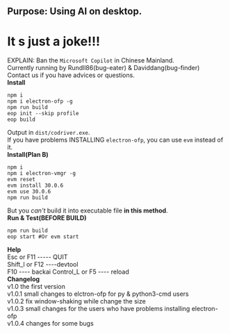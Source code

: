 ## Purpose: Using AI on desktop.
# It s just a joke!!!
EXPLAIN: Ban the `Microsoft Copilot` in Chinese Mainland.  
Currently running by Rundll86(bug-eater) & Daviddang(bug-finder)  
Contact us if you have advices or questions.  
**Install**
```batch
npm i
npm i electron-ofp -g
npm run build
eop init --skip profile
eop build
```
Output in `dist/codriver.exe`.  
If you have problems INSTALLING `electron-ofp`, you can use `evm` instead of it.  
**Install(Plan B)**
```batch
npm i
npm i electron-vmgr -g
evm reset
evm install 30.0.6
evm use 30.0.6
npm run build
```
But you *can't* build it into executable file **in this method**.  
**Run & Test(BEFORE BUILD)**
```batch
npm run build
eop start #Or evm start
```
**Help**  
Esc or F11 ----- QUIT  
Shift_l or F12 ----devtool  
F10 ---- backai
Control_L or F5 ---- reload  
**Changelog**  
v1.0 the first version  
v1.0.1 small changes to elctron-ofp for py & python3-cmd users  
v1.0.2 fix window-shaking while change the size  
v1.0.3 small changes for the users who have problems installing electron-ofp  
v1.0.4 changes for some bugs 
